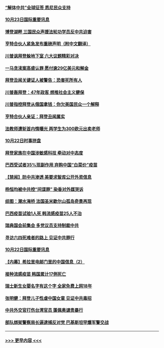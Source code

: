 #### [“解体中共”全球征签 悉尼民众支持](../pages/prog202/a102969860.md?t=10231902) 
#### [10月23日国际重要讯息](../pages/prog202/a102969843.md?t=10231902) 
#### [博登湖畔 三国民众声援法轮功学员反中共迫害](../pages/prog202/a102969803.md?t=10231902) 
#### [亨特合伙人紧急发布重磅声明（附中文翻译）](../pages/prog202/a102969696.md?t=10231902) 
#### [川普讽拜登躲地下室 六大议题精彩对决](../pages/prog202/a102969686.md?t=10231902) 
#### [一马贪渎案高盛认罪 愿付逾29亿美元和解金](../pages/prog202/a102969633.md?t=10231902) 
#### [拜登丑闻关键证人被警告：恐害死所有人](../pages/prog202/a102969609.md?t=10231902) 
#### [川普轰拜登：47年政客 想推社会主义健保](../pages/prog202/a102969552.md?t=10231902) 
#### [川普指控拜登从俄国拿钱：你欠美国民众一个解释](../pages/prog202/a102969519.md?t=10231902) 
#### [亨特合伙人亲证：拜登丑闻属实](../pages/prog202/a102969499.md?t=10231902) 
#### [法教师遭斩首内情曝光 两学生为300欧元出卖老师](../pages/prog202/a102969373.md?t=10231902) 
#### [10月22日时事拼盘](../pages/prog202/a102969352.md?t=10231902) 
#### [拜登家族在中国涉敏感科技 牵动对中态度](../pages/prog202/a102969302.md?t=10231902) 
#### [巴西受试者35%现副作用 弃购中国“白菜价”疫苗](../pages/prog202/a102969254.md?t=10231902) 
#### [【禁闻】防中共渗透 美要求智库公开外资信息](../pages/prog202/a102969291.md?t=10231902) 
#### [杨恒均被中共控“间谍罪” 染香对外媒哭诉](../pages/prog202/a102969190.md?t=10231902) 
#### [组图：潮水淹桥 法国圣米歇尔山孤岛奇景再现](../pages/prog202/a102969099.md?t=10231902) 
#### [巴西疫苗试验1人死 韩流感疫苗25人不治](../pages/prog202/a102969172.md?t=10231902) 
#### [瑞典国会前集会 多党议员支持制裁中共](../pages/prog202/a102969147.md?t=10231902) 
#### [寻访六四死难者的路上 见证中共罪行](../pages/prog202/a102968976.md?t=10231902) 
#### [10月22日国际重要讯息](../pages/prog202/a102968967.md?t=10231902) 
#### [【内幕】希拉里电邮门里的中国信息（2）](../pages/prog202/a102968934.md?t=10231902) 
#### [接种流感疫苗 韩国累计17例死亡](../pages/prog202/a102968847.md?t=10231902) 
#### [瑞士新生女婴名字有这个字 全家免费上网18年](../pages/prog202/a102968817.md?t=10231902) 
#### [张明健：拜登儿子性虐中国女童 见证中共毒招](../pages/prog202/a102968769.md?t=10231902) 
#### [中共外交官打伤台湾官员 蓬佩奥谴责暴行](../pages/prog202/a102968732.md?t=10231902) 
#### [部队绑架警察局长逼逮捕反对党 巴基斯坦罕爆军警交战](../pages/prog202/a102968713.md?t=10231902) 

----
#### [ >>> 更早内容 <<< ](../indexes/prog202-earlier.md)

